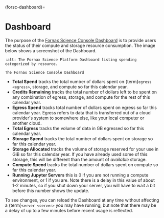 (forsc-dashboard)=
# Dashboard

The purpose of the [Fornax Science Console Dashboard](https://console.fornax.sciencecloud.nasa.gov/) is to provide users the status of their compute and storage resource consumption.
The image below shows a screenshot of the Dashboard.

```{figure} ../_static/forsc_dashboard.png
:alt: The Fornax Science Platform Dashboard listing spending categorized by resource.

The Fornax Science Console Dashboard
```

-   **Total Spend** tracks the total number of dollars spent on {term}`egress <egress>`, storage, and compute so far this calendar year.
-   **Credits Remaining** tracks the total number of dollars left to be spent on any combination of egress, storage, and compute for the rest of this calendar year.
-   **Egress Spend** tracks total number of dollars spent on egress so far this calendar year.
    Egress refers to data that is transferred out of a cloud provider's system to somewhere else, like your local computer or another cloud.
-   **Total Egress** tracks the volume of data in GB egressed so far this calendar year.
-   **Storage Spend** tracks the total number of dollars spent on storage so far this calendar year.
-   **Storage Allocated** tracks the volume of storage reserved for your use in GiB so far this calendar year.
    If you have already used some of this storage, this will be different than the amount of *available* storage.
-   **Compute Spend** tracks the total number of dollars spent on compute so far this calendar year.
-   **Running Jupyter Servers** this is 0 if you are not running a compute environment, or 1 if you are.
    Note there is a delay in this value of about 1-2 minutes, so if you shut down your server, you will have to wait a bit before this number shows the update.

To see changes, you can reload the Dashboard at any time without affecting a {term}`server <server>` you may have running, but note that there may be a delay of up to a few minutes before recent usage is reflected.
